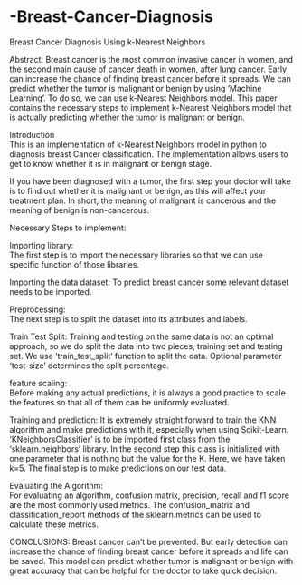 # -Breast-Cancer-Diagnosis
Breast Cancer Diagnosis Using k-Nearest Neighbors

Abstract: Breast cancer is the most common invasive cancer in women, and the second main cause of cancer death in women, after lung cancer. Early  can increase the chance of finding breast cancer before it spreads. We can predict whether the tumor is malignant or benign by using ‘Machine Learning’. To do so, we can use k-Nearest Neighbors model. This paper contains the necessary steps to implement k-Nearest Neighbors model that is actually predicting whether the tumor is malignant or benign. 

Introduction  
This is an implementation of k-Nearest Neighbors model in python to diagnosis breast Cancer classification. The implementation allows users to get to know whether it is in malignant or benign stage.  

If you have been diagnosed with a tumor, the first step your doctor will take is to find out whether it is malignant or benign, as this will affect your treatment plan. In short, the meaning of malignant is cancerous and the meaning of benign is non-cancerous.  

Necessary Steps to implement:  

Importing library:  
The first step is to import the necessary libraries so that we can use specific function of those libraries. 

Importing the data dataset: 
To predict breast cancer some relevant dataset needs to be imported.

Preprocessing:  
The next step is to split the dataset into its attributes and labels.

Train Test Split: 
Training and testing on the same data is not an optimal approach, so we do split the data into two pieces, training set and testing set. We use ‘train_test_split’ function to split the data. Optional parameter ‘test-size’ determines the split percentage. 

feature scaling:  
Before making any actual predictions, it is always a good practice to scale the features so that all of them can be uniformly evaluated.

Training and prediction:
It is extremely straight forward to train the KNN algorithm and make predictions with it, especially when using Scikit-Learn. 
‘KNeighborsClassifier’ is to be imported first class from the ‘sklearn.neighbors’ library. In the second step this class is initialized with one parameter that is nothing but the value for the K. Here, we have taken k=5. The final step is to make predictions on our test data.

Evaluating the Algorithm:  
For evaluating an algorithm, confusion matrix, precision, recall and f1 score are the most commonly used metrics. The confusion_matrix and classification_report methods of the sklearn.metrics can be used to calculate these metrics.

CONCLUSIONS:
Breast cancer can’t be prevented.  But early detection can increase the chance of finding breast cancer before it spreads and life can be saved.  This model can predict whether tumor is malignant or benign with great accuracy that can be helpful for the doctor to take quick decision.

